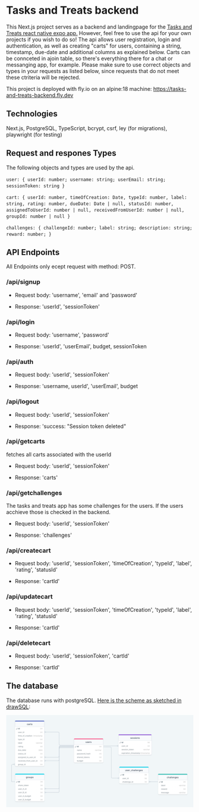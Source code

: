 # Tasks and Treats backend

This Next.js project serves as a backend and landingpage for the [Tasks and Treats react native expo app.](https://github.com/bdefner/tasks-and-treats-react-native-project)
However, feel free to use the api for your own projects if you wish to do so! The api allows user registration, login and authentication, as well as creating "carts" for users, containing a string, timestamp, due-date and additional columns as explained below. Carts can be connceted in ajoin table, so there's everything there for a chat or messanging app, for example.
Please make sure to use correct objects and types in your requests as listed below, since requests that do not meet these ctriteria will be rejected.

This project is deployed with fly.io on an alpine:18 machine:
https://tasks-and-treats-backend.fly.dev

## Technologies

Next.js, PostgreSQL, TypeScript, bcrypt, csrf, ley (for migrations), playwright (for testing)

## Request and respones Types

The following objects and types are used by the api.

`user: { userId: number; username: string; userEmail: string; sessionToken: string }`

`cart: { userId: number, timeOfCreation: Date, typeId: number, label: string, rating: number, dueDate: Date | null, statusId: number, assignedToUserId: number | null, receivedFromUserId: number | null, groupId: number | null }`

`challenges: { challengeId: number; label: string; description: string; reward: number; }`

## API Endpoints

All Endpoints only ecept request with method: POST.

### /api/signup

- Request body: 'username', 'email' and 'password'

- Response: 'userId', 'sessionToken'

### /api/login

- Request body: 'username', 'password'

- Response: 'userId', 'userEmail', budget, sessionToken

### /api/auth

- Request body: 'userId', 'sessionToken'

- Response: 'username, userId', 'userEmail', budget

### /api/logout

- Request body: 'userId', 'sessionToken'

- Response: 'success: "Session token deleted"

### /api/getcarts

fetches all carts associated with the userId

- Request body: 'userId', 'sessionToken'

- Response: 'carts'

### /api/getchallenges

The tasks and treats app has some challenges for the users. If the users acchieve those is checked in the backend.

- Request body: 'userId', 'sessionToken'

- Response: 'challenges'

### /api/createcart

- Request body: 'userId', 'sessionToken', 'timeOfCreation', 'typeId', 'label', 'rating', 'statusId'

- Response: 'cartId'

### /api/updatecart

- Request body: 'userId', 'sessionToken', 'timeOfCreation', 'typeId', 'label', 'rating', 'statusId'

- Response: 'cartId'

### /api/deletecart

- Request body: 'userId', 'sessionToken', 'cartId'

- Response: 'cartId'

## The database

The database runs with postgreSQL. [Here is the scheme as sketched in drawSQL](https://drawsql.app/teams/beppinos-team/diagrams/tasks-and-treats):

![Database scheme](/public/Tasks-and-treats-database.png)
